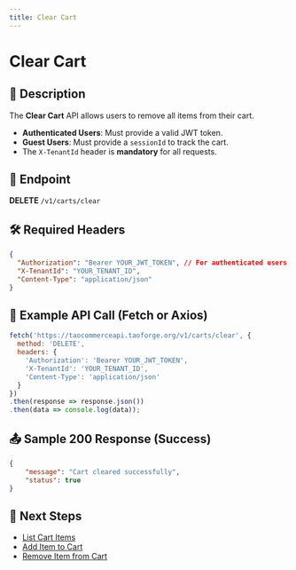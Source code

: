 ```yaml
---
title: Clear Cart
---
```


# Clear Cart

## 📌 Description
The **Clear Cart** API allows users to remove all items from their cart.

- **Authenticated Users**: Must provide a valid JWT token.
- **Guest Users**: Must provide a `sessionId` to track the cart.
- The `X-TenantId` header is **mandatory** for all requests.

## 🔗 Endpoint
**DELETE** `/v1/carts/clear`

## 🛠️ Required Headers
```json
{
  "Authorization": "Bearer YOUR_JWT_TOKEN", // For authenticated users
  "X-TenantId": "YOUR_TENANT_ID",
  "Content-Type": "application/json"
}
```

## 📡 Example API Call (Fetch or Axios)
```javascript
fetch('https://taocommerceapi.taoforge.org/v1/carts/clear', {
  method: 'DELETE',
  headers: {
    'Authorization': 'Bearer YOUR_JWT_TOKEN',
    'X-TenantId': 'YOUR_TENANT_ID',
    'Content-Type': 'application/json'
  }
})
.then(response => response.json())
.then(data => console.log(data));
```

## 📤 Sample 200 Response (Success)
```json
{
    "message": "Cart cleared successfully",
    "status": true
}
```

## 🔗 Next Steps
- [List Cart Items](./list-cart-items.md)
- [Add Item to Cart](./add-item-to-cart.md)
- [Remove Item from Cart](./remove-cart-item.md)
